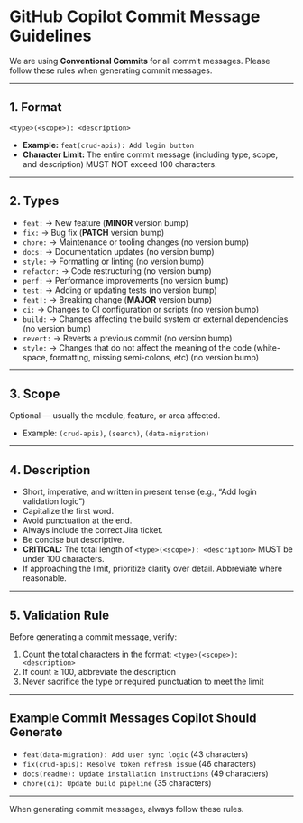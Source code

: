# GitHub Copilot Commit Message Guidelines

We are using **Conventional Commits** for all commit messages. Please follow these rules when generating commit messages.

---

## 1. Format

`<type>(<scope>): <description>`

- **Example:** `feat(crud-apis): Add login button`
- **Character Limit:** The entire commit message (including type, scope, and description) MUST NOT exceed 100 characters.

---

## 2. Types

- `feat:` → New feature (**MINOR** version bump)
- `fix:` → Bug fix (**PATCH** version bump)
- `chore:` → Maintenance or tooling changes (no version bump)
- `docs:` → Documentation updates (no version bump)
- `style:` → Formatting or linting (no version bump)
- `refactor:` → Code restructuring (no version bump)
- `perf:` → Performance improvements (no version bump)
- `test:` → Adding or updating tests (no version bump)
- `feat!:` → Breaking change (**MAJOR** version bump)
- `ci:` → Changes to CI configuration or scripts (no version bump)
- `build:` → Changes affecting the build system or external dependencies (no version bump)
- `revert:` → Reverts a previous commit (no version bump)
- `style:` → Changes that do not affect the meaning of the code (white-space, formatting, missing semi-colons, etc) (no version bump)

---

## 3. Scope

Optional — usually the module, feature, or area affected.

- Example: `(crud-apis)`, `(search)`, `(data-migration)`

---

## 4. Description

- Short, imperative, and written in present tense (e.g., “Add login validation logic”)
- Capitalize the first word.
- Avoid punctuation at the end.
- Always include the correct Jira ticket.
- Be concise but descriptive.
- **CRITICAL:** The total length of `<type>(<scope>): <description>` MUST be under 100 characters.
- If approaching the limit, prioritize clarity over detail. Abbreviate where reasonable.

---

## 5. Validation Rule

Before generating a commit message, verify:

1. Count the total characters in the format: `<type>(<scope>): <description>`
2. If count ≥ 100, abbreviate the description
3. Never sacrifice the type or required punctuation to meet the limit

---

## Example Commit Messages Copilot Should Generate

- `feat(data-migration): Add user sync logic` (43 characters)
- `fix(crud-apis): Resolve token refresh issue` (46 characters)
- `docs(readme): Update installation instructions` (49 characters)
- `chore(ci): Update build pipeline` (35 characters)

---

When generating commit messages, always follow these rules.
